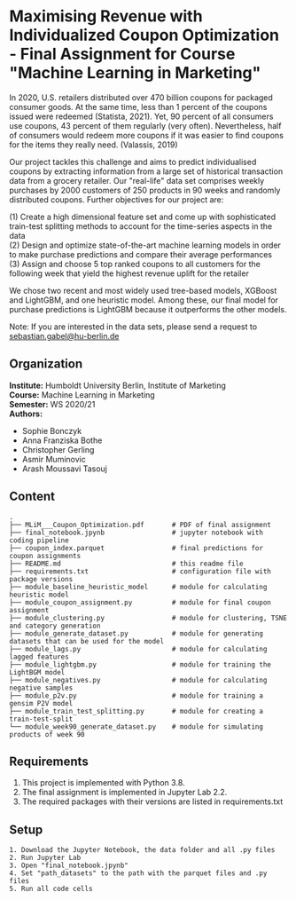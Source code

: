 # Maximising Revenue with Individualized Coupon Optimization - Final Assignment for Course "Machine Learning in Marketing"

In 2020, U.S. retailers distributed over 470 billion coupons for packaged consumer goods. At the same time, less than 1 percent of the coupons issued were redeemed (Statista, 2021). Yet, 90 percent of all consumers use coupons, 43 percent of them regularly (very often). Nevertheless, half of consumers would redeem more coupons if it was easier to find coupons for the items they really need. (Valassis, 2019)

Our project tackles this challenge and aims to predict individualised coupons by extracting information from a large set of historical transaction data from a grocery retailer. Our "real-life" data set comprises weekly purchases by 2000 customers of 250 products in 90 weeks and randomly distributed coupons. Further objectives for our project are: 

  (1) Create a high dimensional feature set and come up with sophisticated train-test splitting methods to account for the time-series aspects in the data<br>
  (2) Design and optimize state-of-the-art machine learning models in order to make purchase predictions and compare their average performances<br>
  (3) Assign and choose 5 top ranked coupons to all customers for the following week that yield the highest revenue uplift for the retailer<br>
  
We chose two recent and most widely used tree-based models, XGBoost and LightGBM, and one heuristic model. Among these, our final model for purchase predictions is LightGBM because it outperforms the other models. 

Note: If you are interested in the data sets, please send a request to sebastian.gabel@hu-berlin.de

## Organization

__Institute:__ Humboldt University Berlin, Institute of Marketing <br>
__Course:__ Machine Learning in Marketing <br>
__Semester:__ WS 2020/21 <br>
__Authors:__ 
 - Sophie Bonczyk
 - Anna Franziska Bothe 
 - Christopher Gerling 
 - Asmir Muminovic 
 - Arash Moussavi Tasouj
 
## Content

```
.
├── MLiM___Coupon_Optimization.pdf       # PDF of final assignment
├── final_notebook.jpynb                 # jupyter notebook with coding pipeline
├── coupon_index.parquet                 # final predictions for coupon assignments
├── README.md                            # this readme file
├── requirements.txt                     # configuration file with package versions
├── module_baseline_heuristic_model      # module for calculating heuristic model
├── module_coupon_assignment.py          # module for final coupon assignment
├── module_clustering.py                 # module for clustering, TSNE and category generation
├── module_generate_dataset.py           # module for generating datasets that can be used for the model
├── module_lags.py                       # module for calculating lagged features
├── module_lightgbm.py                   # module for training the LightBGM model
├── module_negatives.py                  # module for calculating negative samples
├── module_p2v.py                        # module for training a gensim P2V model
├── module_train_test_splitting.py       # module for creating a train-test-split
└── module_week90_generate_dataset.py    # module for simulating products of week 90
```

## Requirements

1. This project is implemented with Python 3.8.
2. The final assignment is implemented in Jupyter Lab 2.2.
3. The required packages with their versions are listed in requirements.txt

## Setup
```
1. Download the Jupyter Notebook, the data folder and all .py files
2. Run Jupyter Lab
3. Open "final_notebook.jpynb"
4. Set "path_datasets" to the path with the parquet files and .py files
5. Run all code cells
```

